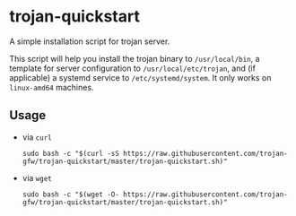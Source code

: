 # trojan-quickstart

A simple installation script for trojan server.

This script will help you install the trojan binary to `/usr/local/bin`, a template for server configuration to `/usr/local/etc/trojan`, and (if applicable) a systemd service to `/etc/systemd/system`. It only works on `linux-amd64` machines.

## Usage

- via `curl`
    ```
    sudo bash -c "$(curl -sS https://raw.githubusercontent.com/trojan-gfw/trojan-quickstart/master/trojan-quickstart.sh)"
    ```
- via `wget`
    ```
    sudo bash -c "$(wget -O- https://raw.githubusercontent.com/trojan-gfw/trojan-quickstart/master/trojan-quickstart.sh)"
    ```
